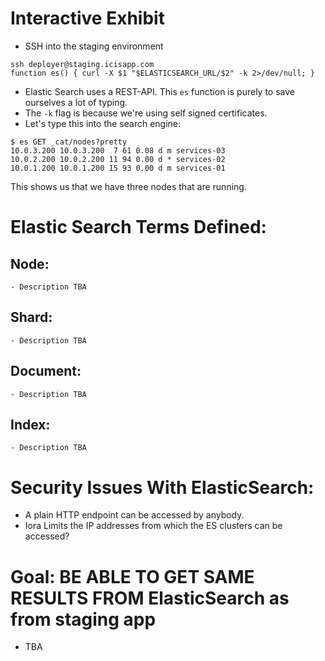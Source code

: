 # Interactive Exhibit

- SSH into the staging environment

```
ssh deployer@staging.icisapp.com
function es() { curl -X $1 "$ELASTICSEARCH_URL/$2" -k 2>/dev/null; }
```

- Elastic Search uses a REST-API.  This `es` function is purely to save ourselves a lot of typing.
- The `-k` flag is because we're using self signed certificates.
- Let's type this into the search engine:

```
$ es GET _cat/nodes?pretty
10.0.3.200 10.0.3.200  7 61 0.08 d m services-03
10.0.2.200 10.0.2.200 11 94 0.00 d * services-02
10.0.1.200 10.0.1.200 15 93 0.00 d m services-01
```

This shows us that we have three nodes that are running.

# Elastic Search Terms Defined:
  ## Node:
    - Description TBA
  ## Shard:
    - Description TBA
  ## Document:
    - Description TBA
  ## Index:
    - Description TBA

# Security Issues With ElasticSearch:
- A plain HTTP endpoint can be accessed by anybody.
- Iora Limits the IP addresses from which the ES clusters can be accessed?

# Goal: BE ABLE TO GET SAME RESULTS FROM ElasticSearch as from staging app
- TBA
